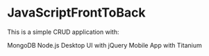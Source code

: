 JavaScriptFrontToBack
=====================

This is a simple CRUD application with:

MongoDB
Node.js
Desktop UI with jQuery
Mobile App with Titanium
